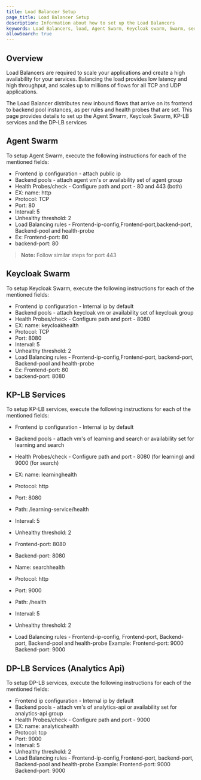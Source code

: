```yaml
---
title: Load Balancer Setup
page_title: Load Balancer Setup
description: Information about how to set up the Load Balancers
keywords: Load Balancers, load, Agent Swarm, Keycloak swarm, Swarm, services, KP-LB Services, DP-LB Services, setup
allowSearch: true
---
```


## Overview

Load Balancers are required to scale your applications and create a high availability for your services. Balancing the load provides
low latency and high throughput, and scales up to millions of flows for all TCP and UDP applications.

The Load Balancer distributes new inbound flows that arrive on its frontend to backend pool instances, as per rules and health probes that are set. This page provides details to set up the Agent Swarm, Keycloak Swarm, KP-LB services and the DP-LB services 

## Agent Swarm
To setup Agent Swarm, execute the following instructions for each of the mentioned fields: 
- Frontend ip configuration - attach public ip
- Backend pools - attach agent vm's or availability set of agent group
- Health Probes/check - Configure path and port - 80 and 443 (both)
- EX: name: http 
- Protocol: TCP 
- Port: 80 
- Interval: 5 
- Unhealthy threshold: 2
- Load Balancing rules - Frontend-ip-config,Frontend-port,backend-port, Backend-pool and health-probe
- Ex: Frontend-port: 80
- backend-port: 80


> **Note:** Follow similar steps for port 443


## Keycloak Swarm
To setup Keycloak Swarm, execute the following instructions for each of the mentioned fields: 
- Frontend ip configuration - Internal ip by default
- Backend pools - attach keycloak vm or availability set of keycloak group
- Health Probes/check - Configure path and port - 8080
- EX: name: keycloakhealth 
- Protocol: TCP 
- Port: 8080 
- Interval: 5 
- Unhealthy threshold: 2
- Load Balancing rules - Frontend-ip-config,Frontend-port, backend-port, Backend-pool and health-probe
- Ex: Frontend-port: 80
- backend-port: 8080

## KP-LB Services
To setup KP-LB services, execute the following instructions for each of the mentioned fields: 
- Frontend ip configuration - Internal ip by default
- Backend pools - attach vm's of learning and search or availability set for learning and search
- Health Probes/check - Configure path and port - 8080 (for learning) and 9000 (for search)
- EX: name: learninghealth 
- Protocol: http 
- Port: 8080 
- Path: /learning-service/health
- Interval: 5 
- Unhealthy threshold: 2
- Frontend-port: 8080
- Backend-port: 8080

- Name: searchhealth 
- Protocol: http 
- Port: 9000 
- Path: /health 
- Interval: 5 
- Unhealthy threshold: 2
- Load Balancing rules - Frontend-ip-config, Frontend-port, Backend-port, Backend-pool and health-probe
Example: Frontend-port: 9000
Backend-port: 9000

## DP-LB Services (Analytics Api)
To setup DP-LB services, execute the following instructions for each of the mentioned fields: 
- Frontend ip configuration - Internal ip by default
- Backend pools - attach vm's of analytics-api or availability set for analytics-api group
- Health Probes/check - Configure path and port - 9000
- EX: name: analyticshealth 
- Protocol: tcp 
- Port: 9000 
- Interval: 5 
- Unhealthy threshold: 2
- Load Balancing rules - Frontend-ip-config,Frontend-port, backend-port, Backend-pool and health-probe
Example: Frontend-port: 9000
Backend-port: 9000

